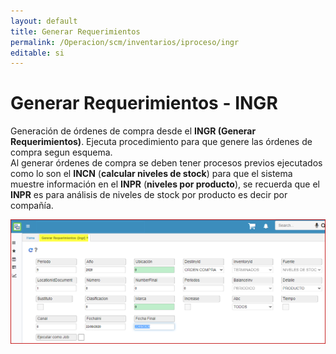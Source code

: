 ```yaml
---
layout: default
title: Generar Requerimientos
permalink: /Operacion/scm/inventarios/iproceso/ingr
editable: si
---
```


# Generar Requerimientos - INGR  

Generación de órdenes de compra desde el **INGR (Generar Requerimientos)**. Ejecuta procedimiento para que genere las órdenes de compra segun esquema.  
Al generar órdenes de compra se deben tener procesos previos ejecutados como lo son el **INCN** (**calcular niveles de stock**) para que el sistema muestre información en el **INPR** (**niveles por producto**), se recuerda que el **INPR** es para análisis de niveles de stock por producto es decir por compañía.  

![](ingr1.png)  

